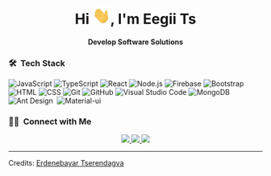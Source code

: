 <div align="center">
  <h1 align="center">Hi <img width="35" src="https://github.com/1999AZZAR/1999AZZAR/blob/main/resources/img/waving.gif">, I'm Eegii Ts</h1>
  <h4 align="center">Develop Software Solutions</h4>
</div>

### 🛠 &nbsp;Tech Stack

![JavaScript](https://img.shields.io/badge/-JavaScript-05122A?style=flat&logo=javascript)
![TypeScript](https://img.shields.io/badge/TypeScript-007ACC?style=flat&logo=typescript&logoColor=white)
![React](https://img.shields.io/badge/-React-05122A?style=flat&logo=react)
![Node.js](https://img.shields.io/badge/-Node.js-05122A?style=flat&logo=node.js)
![Firebase](https://img.shields.io/badge/Firebase-039BE5?style=flat&logo=Firebase&logoColor=white)
![Bootstrap](https://img.shields.io/badge/-Bootstrap-05122A?style=flat&logo=bootstrap&logoColor=563D7C)
![HTML](https://img.shields.io/badge/-HTML-05122A?style=flat&logo=HTML5)
![CSS](https://img.shields.io/badge/-CSS-05122A?style=flat&logo=CSS3&logoColor=1572B6)
![Git](https://img.shields.io/badge/-Git-05122A?style=flat&logo=git)
![GitHub](https://img.shields.io/badge/-GitHub-05122A?style=flat&logo=github)
![Visual Studio Code](https://img.shields.io/badge/-Visual%20Studio%20Code-05122A?style=flat&logo=visual-studio-code&logoColor=007ACC)
![MongoDB](https://img.shields.io/badge/MongoDB-%234ea94b.svg?style=flat&logo=mongodb&logoColor=white)
![Ant Design](https://img.shields.io/badge/Ant%20Design-%230170FE?style=flat&logo=ant-design&logoColor=white)&nbsp;
![Material-ui](https://img.shields.io/badge/Material--UI-0081CB?style=flat&logo=material-ui&logoColor=white)



### 🤝🏻 &nbsp;Connect with Me

<p align="center">
  <a href="https://www.linkedin.com/in/erdenebayar-tserendagva-563094275/" target="_blank">
    <img src="https://img.shields.io/badge/LinkedIn-0077B5?style=flat&logo=linkedin&logoColor=white"/>
  </a>
  <a href="mailto:eegiiSte.gmail.com" target="_blank">
    <img src="https://img.shields.io/badge/Gmail-D14836?style=flat&logo=gmail&logoColor=white"/>
  </a>
  <a href="https://github.com/EegiiSte" target="_blank">
    <img src="https://img.shields.io/badge/GitHub-100000?style=flat&logo=github&logoColor=white"/>
  </a>
</p>



-----
Credits: [Erdenebayar Tserendagva](https://github.com/EegiiSte)
